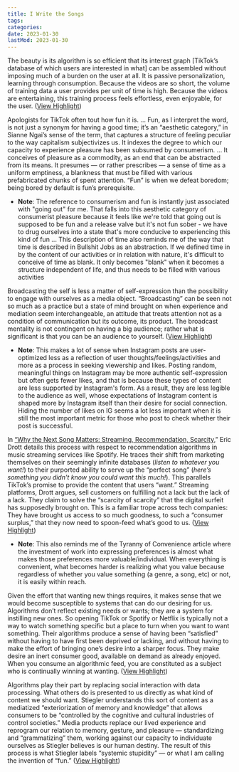 ```yaml
---
title: I Write the Songs
tags:
categories:
date: 2023-01-30
lastMod: 2023-01-30
---
```

The beauty is its algorithm is so efficient that its interest graph [TikTok’s database of which users are interested in what] can be assembled without imposing much of a burden on the user at all. It is passive personalization, learning through consumption. Because the videos are so short, the volume of training data a user provides per unit of time is high. Because the videos are entertaining, this training process feels effortless, even enjoyable, for the user. ([View Highlight](https://read.readwise.io/read/01gp6zdtawy9cw72tz8qweq84g))

Apologists for TikTok often tout how fun it is. ... Fun, as I interpret the word, is not just a synonym for having a good time; it’s an “aesthetic category,” in Sianne Ngai’s sense of the term, that captures a structure of feeling peculiar to the way capitalism subjectivizes us. It indexes the degree to which our capacity to experience pleasure has been subsumed by consumerism. ... It conceives of pleasure as a commodity, as an end that can be abstracted from its means. It presumes — or rather prescribes — a sense of time as a uniform emptiness, a blankness that must be filled with various prefabricated chunks of spent attention. “Fun” is when we defeat boredom; being bored by default is fun’s prerequisite.

  + **Note**: The reference to consumerism and fun is instantly just associated with "going out" for me. That falls into this aesthetic category of consumerist pleasure because it feels like we're told that going out is supposed to be fun and a release valve but it's not fun sober - we have to drug ourselves into a state that's more conducive to experiencing this kind of fun ... This description of time also reminds me of the way that time is described in Bullshit Jobs as an abstraction. If we defined time in by the content of our activities or in relation with nature, it's difficult to conceive of time as blank. It only becomes "blank" when it becomes a structure independent of life, and thus needs to be filled with various activities

Broadcasting the self is less a matter of self-expression than the possibility to engage with ourselves as a media object. “Broadcasting” can be seen not so much as a practice but a state of mind brought on when experience and mediation seem interchangeable, an attitude that treats attention not as a condition of communication but its outcome, its product. The broadcast mentality is not contingent on having a big audience; rather what is significant is that you can be an audience to yourself. ([View Highlight](https://read.readwise.io/read/01gqdm3vq3qq4nye8cxzs0fkf7))

  + **Note**: This makes a lot of sense when Instagram posts are user-optimized less as a reflection of user thoughts/feelings/activities and more as a process in seeking viewership and likes. Posting random, meaningful things on Instagram may be more authentic self-expression but often gets fewer likes, and that is because these types of content are less supported by Instagram's form. As a result, they are less legible to the audience as well, whose expectations of Instagram content is shaped more by Instagram itself than their desire for social connection. Hiding the number of likes on IG seems a lot less important when it is still the most important metric for those who post to check whether their post is successful.

In [“Why the Next Song Matters: Streaming, Recommendation, Scarcity,](https://www.cambridge.org/core/journals/twentieth-century-music/article/why-the-next-song-matters-streaming-recommendation-scarcity/B2584C7C27DB8314121F4B45049EDEC2)” Eric Drott details this process with respect to recommendation algorithms in music streaming services like Spotify. He traces their shift from marketing themselves on their seemingly infinite databases (*listen to whatever you want!*) to their purported ability to serve up the “perfect song” (*here’s something you didn’t know you could want this much!*). This parallels TikTok’s promise to provide the content that users “want.” Streaming platforms, Drott argues, sell customers on fulfilling not a lack but the lack of a lack. They claim to solve the “scarcity of scarcity” that the digital surfeit has supposedly brought on. This is a familiar trope across tech companies: They have brought us access to so much goodness, to such a “consumer surplus,” that they now need to spoon-feed what’s good to us. ([View Highlight](https://read.readwise.io/read/01gqdmh3svya72nh745sfq5tgk))

  + **Note**: This also reminds me of the Tyranny of Convenience article where the investment of work into expressing preferences is almost what makes those preferences more valuable/individual. When everything is convenient, what becomes harder is realizing what you value because regardless of whether you value something (a genre, a song, etc) or not, it is easily within reach.

Given the effort that wanting new things requires, it makes sense that we would become susceptible to systems that can do our desiring for us. Algorithms don’t reflect existing needs or wants; they are a system for instilling new ones. So opening TikTok or Spotify or Netflix is typically not a way to watch something specific but a place to turn when you want to want something. Their algorithms produce a sense of having been “satisfied” without having to have first been deprived or lacking, and without having to make the effort of bringing one’s desire into a sharper focus. They make desire an inert consumer good, available on demand as already enjoyed. When you consume an algorithmic feed, you are constituted as a subject who is continually winning at wanting. ([View Highlight](https://read.readwise.io/read/01gqdms90z7p8c6f0tmfnpnmqb))

Algorithms play their part by replacing social interaction with data processing. What others do is presented to us directly as what kind of content we should want. Stiegler understands this sort of content as a mediatized “exteriorization of memory and knowledge” that allows consumers to be “controlled by the cognitive and cultural industries of control societies.” Media products replace our lived experience and reprogram our relation to memory, gesture, and pleasure — standardizing and “grammatizing” them, working against our capacity to individuate ourselves as Stiegler believes is our human destiny. The result of this process is what Stiegler labels “systemic stupidity” — or what I am calling the invention of “fun.” ([View Highlight](https://read.readwise.io/read/01gqe17d0hzr4t5jh0fkd21t1c))
